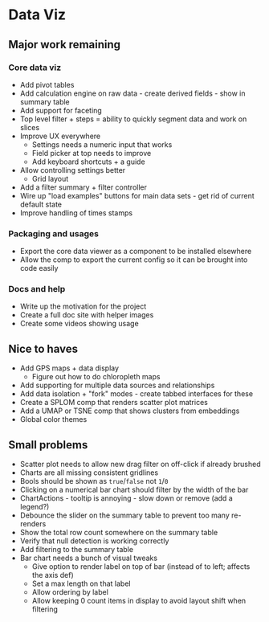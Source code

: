 # Data Viz

## Major work remaining

### Core data viz

- Add pivot tables
- Add calculation engine on raw data - create derived fields - show in summary table
- Add support for faceting
- Top level filter + steps = ability to quickly segment data and work on slices
- Improve UX everywhere
  - Settings needs a numeric input that works
  - Field picker at top needs to improve
  - Add keyboard shortcuts + a guide
- Allow controlling settings better
  - Grid layout
- Add a filter summary + filter controller
- Wire up "load examples" buttons for main data sets - get rid of current default state
- Improve handling of times stamps

### Packaging and usages

- Export the core data viewer as a component to be installed elsewhere
- Allow the comp to export the current config so it can be brought into code easily

### Docs and help

- Write up the motivation for the project
- Create a full doc site with helper images
- Create some videos showing usage

## Nice to haves

- Add GPS maps + data display
  - Figure out how to do chloropleth maps
- Add supporting for multiple data sources and relationships
- Add data isolation + "fork" modes - create tabbed interfaces for these
- Create a SPLOM comp that renders scatter plot matrices
- Add a UMAP or TSNE comp that shows clusters from embeddings
- Global color themes

## Small problems

- Scatter plot needs to allow new drag filter on off-click if already brushed
- Charts are all missing consistent gridlines
- Bools should be shown as `true`/`false` not `1`/`0`
- Clicking on a numerical bar chart should filter by the width of the bar
- ChartActions - tooltip is annoying - slow down or remove (add a legend?)
- Debounce the slider on the summary table to prevent too many re-renders
- Show the total row count somewhere on the summary table
- Verify that null detection is working correctly
- Add filtering to the summary table
- Bar chart needs a bunch of visual tweaks
  - Give option to render label on top of bar (instead of to left; affects the axis def)
  - Set a max length on that label
  - Allow ordering by label
  - Allow keeping 0 count items in display to avoid layout shift when filtering
